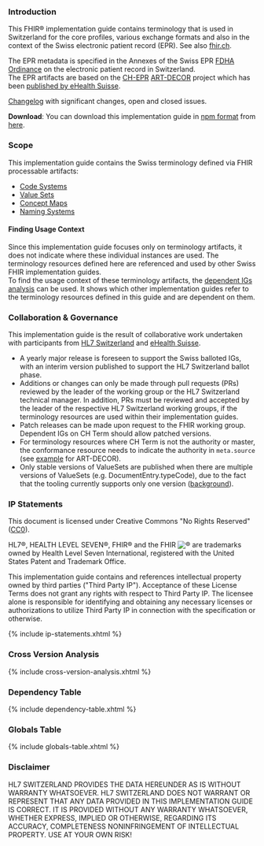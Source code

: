 ### Introduction
This FHIR® implementation guide contains terminology that is used in Switzerland for the core profiles, various exchange formats and also in the context of the Swiss electronic patient record (EPR). See also [fhir.ch](https://fhir.ch/).

The EPR metadata is specified in the Annexes of the Swiss EPR [FDHA Ordinance](https://www.bag.admin.ch/bag/de/home/gesetze-und-bewilligungen/gesetzgebung/gesetzgebung-mensch-gesundheit/gesetzgebung-elektronisches-patientendossier.html) on the electronic patient record in Switzerland.    
The EPR artifacts are based on the [CH-EPR](http://ehealthsuisse.art-decor.org/index.php?prefix=ch-epr-) [ART-DECOR](https://www.art-decor.org/mediawiki/index.php/Main_Page) project which has been [published by eHealth Suisse](http://ehealthsuisse.art-decor.org/).

<div markdown="1" class="stu-note">

[Changelog](changelog.html) with significant changes, open and closed issues.

</div>

**Download**: You can download this implementation guide in [npm format](https://confluence.hl7.org/display/FHIR/NPM+Package+Specification) from [here](package.tgz).

### Scope
This implementation guide contains the Swiss terminology defined via FHIR processable artifacts:
* [Code Systems](codesystems.html)
* [Value Sets](valuesets.html)
* [Concept Maps](conceptmaps.html)
* [Naming Systems](namingsystems.html)

#### Finding Usage Context
Since this implementation guide focuses only on terminology artifacts, it does not indicate where these individual instances are used. The terminology resources defined here are referenced and used by other Swiss FHIR implementation guides.   
To find the usage context of these terminology artifacts, the [dependent IGs analysis](https://fhir.ch/ig/ch-term/qa-dep.html) can be used. It shows which other implementation guides refer to the terminology resources defined in this guide and are dependent on them.

### Collaboration & Governance
This implementation guide is the result of collaborative work undertaken with participants from [HL7 Switzerland](https://www.hl7.ch) and [eHealth Suisse](https://www.e-health-suisse.ch/startseite.html).

- A yearly major release is foreseen to support the Swiss balloted IGs, with an interim version published to support the HL7 Switzerland ballot phase.
- Additions or changes can only be made through pull requests (PRs) reviewed by the leader of the working group or the HL7 Switzerland technical manager. In addition, PRs must be reviewed and accepted by the leader of the respective HL7 Switzerland working groups, if the terminology resources are used within their implementation guides.
- Patch releases can be made upon request to the FHIR working group. Dependent IGs on CH Term should allow patched versions.
- For terminology resources where CH Term is not the authority or master, the conformance resource needs to indicate the authority in `meta.source` (see [example](https://fhir.ch/ig/ch-term/ValueSet-DocumentEntry.authorRole.json.html) for ART-DECOR).
- Only stable versions of ValueSets are published when there are multiple versions of ValueSets (e.g. DocumentEntry.typeCode), due to the fact that the tooling currently supports only one version ([background](https://github.com/hl7ch/ch-term/issues/5)).

### IP Statements
This document is licensed under Creative Commons "No Rights Reserved" ([CC0](https://creativecommons.org/publicdomain/zero/1.0/)).

HL7®, HEALTH LEVEL SEVEN®, FHIR® and the FHIR <img src="icon-fhir-16.png" style="float: none; margin: 0px; padding: 0px; vertical-align: bottom"/>&reg; are trademarks owned by Health Level Seven International, registered with the United States Patent and Trademark Office.

This implementation guide contains and references intellectual property owned by third parties ("Third Party IP"). Acceptance of these License Terms does not grant any rights with respect to Third Party IP. The licensee alone is responsible for identifying and obtaining any necessary licenses or authorizations to utilize Third Party IP in connection with the specification or otherwise.

{% include ip-statements.xhtml %}

### Cross Version Analysis

{% include cross-version-analysis.xhtml %}

### Dependency Table

{% include dependency-table.xhtml %}

### Globals Table

{% include globals-table.xhtml %}

### Disclaimer
HL7 SWITZERLAND PROVIDES THE DATA HEREUNDER AS IS WITHOUT WARRANTY WHATSOEVER. HL7 SWITZERLAND DOES NOT WARRANT OR REPRESENT THAT ANY DATA PROVIDED IN THIS IMPLEMENTATION GUIDE IS CORRECT. IT IS PROVIDED WITHOUT ANY WARRANTY WHATSOEVER, WHETHER EXPRESS, IMPLIED OR OTHERWISE, REGARDING ITS ACCURACY, COMPLETENESS NONINFRINGEMENT OF INTELLECTUAL PROPERTY. USE AT YOUR OWN RISK!
